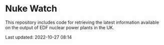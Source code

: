 # Nuke Watch

This repository includes code for retrieving the latest information available on the output of EDF nuclear power plants in the UK.

Last updated: 2022-10-27 08:14
